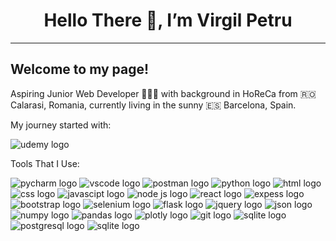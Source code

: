 <h1 align="center">Hello There 👋, I’m Virgil Petru</h1>
<hr>
<h2> Welcome to my page! </h2>
<p>Aspiring Junior Web Developer 👨🏻‍💻 with background in HoReCa from 🇷🇴 Calarasi, Romania, currently living in the sunny 🇪🇸 Barcelona, Spain.</p>

<p>My journey started with: </p>
<img src="https://img.shields.io/badge/Udemy-EC5252?style=for-the-badge&logo=Udemy&logoColor=white" alt="udemy logo"/>
<p> Tools That I Use: </p>
<p align="left"> 
<img src="https://img.shields.io/badge/PyCharm-000000.svg?&style=for-the-badge&logo=PyCharm&logoColor=white" alt="pycharm logo"/>
<img src="https://img.shields.io/badge/VSCode-0078D4?style=for-the-badge&logo=visual%20studio%20code&logoColor=white" alt="vscode logo" />
<img src="https://img.shields.io/badge/Postman-FF6C37?style=for-the-badge&logo=Postman&logoColor=white" alt="postman logo" />
<img src="https://img.shields.io/badge/Python-FFD43B?style=for-the-badge&logo=python&logoColor=blue" alt="python logo"/>
<img src="https://img.shields.io/badge/HTML5-E34F26?style=for-the-badge&logo=html5&logoColor=white" alt="html logo"/>
<img src="https://img.shields.io/badge/CSS3-1572B6?style=for-the-badge&logo=css3&logoColor=white" alt="css logo" />
<img src="https://img.shields.io/badge/JavaScript-323330?style=for-the-badge&logo=javascript&logoColor=F7DF1E" alt="javascipt logo" />
<img src="https://img.shields.io/badge/Node%20js-339933?style=for-the-badge&logo=nodedotjs&logoColor=white" alt="node js logo " />
<img src="https://img.shields.io/badge/React-20232A?style=for-the-badge&logo=react&logoColor=61DAFB" alt="react logo" />
<img src="https://img.shields.io/badge/Express%20js-000000?style=for-the-badge&logo=express&logoColor=white" alt="expess logo " />
<img src="https://img.shields.io/badge/Bootstrap-563D7C?style=for-the-badge&logo=bootstrap&logoColor=white" alt="bootstrap logo " />
<img src="https://img.shields.io/badge/Selenium-43B02A?style=for-the-badge&logo=Selenium&logoColor=white" alt="selenium logo" />
<img src="https://img.shields.io/badge/Flask-000000?style=for-the-badge&logo=flask&logoColor=white" alt="flask logo " />
<img src="https://img.shields.io/badge/jQuery-0769AD?style=for-the-badge&logo=jquery&logoColor=white" alt="jquery logo " />
<img src="https://img.shields.io/badge/json-5E5C5C?style=for-the-badge&logo=json&logoColor=white" alt="json logo" />
<img src="https://img.shields.io/badge/Numpy-777BB4?style=for-the-badge&logo=numpy&logoColor=white" alt="numpy logo " />
<img src="https://img.shields.io/badge/Pandas-2C2D72?style=for-the-badge&logo=pandas&logoColor=white" alt="pandas logo " />
<img src="https://img.shields.io/badge/Plotly-239120?style=for-the-badge&logo=plotly&logoColor=white" alt="plotly logo " />
<img src="https://img.shields.io/badge/GIT-E44C30?style=for-the-badge&logo=git&logoColor=white" alt="git logo" />
<img src="https://img.shields.io/badge/Sqlite-003B57?style=for-the-badge&logo=sqlite&logoColor=white" alt="sqlite logo" />
<img src="https://img.shields.io/badge/PostgreSQL-316192?style=for-the-badge&logo=postgresql&logoColor=white" alt="postgresql logo" />
<img src="https://img.shields.io/badge/Sqlite-003B57?style=for-the-badge&logo=sqlite&logoColor=white" alt=" sqlite logo" />
</p>


<!---
virgilpetru/virgilpetru is a ✨ special ✨ repository because its `README.md` (this file) appears on your GitHub profile.
You can click the Preview link to take a look at your changes.
--->
